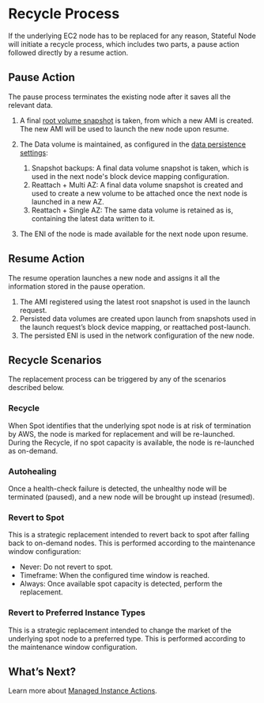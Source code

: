 # Recycle Process

If the underlying EC2 node has to be replaced for any reason, Stateful Node will initiate a recycle process, which includes two parts, a pause action followed directly by a resume action.

## Pause Action

The pause process terminates the existing node after it saves all the relevant data.

1. A final [root volume snapshot](managed-instance/features/root-volume-persistence) is taken, from which a new AMI is created. The new AMI will be used to launch the new node upon resume.
2. The Data volume is maintained, as configured in the [data persistence settings](managed-instance/features/data-volume-persistence):

   1. Snapshot backups: A final data volume snapshot is taken, which is used in the next node's block device mapping configuration.
   2. Reattach + Multi AZ: A final data volume snapshot is created and used to create a new volume to be attached once the next node is launched in a new AZ.
   3. Reattach + Single AZ: The same data volume is retained as is, containing the latest data written to it.

3. The ENI of the node is made available for the next node upon resume.

## Resume Action

The resume operation launches a new node and assigns it all the information stored in the pause operation.

1. The AMI registered using the latest root snapshot is used in the launch request.
2. Persisted data volumes are created upon launch from snapshots used in the launch request’s block device mapping, or reattached post-launch.
3. The persisted ENI is used in the network configuration of the new node.

## Recycle Scenarios

The replacement process can be triggered by any of the scenarios described below.

### Recycle

When Spot identifies that the underlying spot node is at risk of termination by AWS, the node is marked for replacement and will be re-launched. During the Recycle, if no spot capacity is available, the node is re-launched as on-demand.

### Autohealing

Once a health-check failure is detected, the unhealthy node will be terminated (paused), and a new node will be brought up instead (resumed).

### Revert to Spot

This is a strategic replacement intended to revert back to spot after falling back to on-demand nodes. This is performed according to the maintenance window configuration:

- Never: Do not revert to spot.
- Timeframe: When the configured time window is reached.
- Always: Once available spot capacity is detected, perform the replacement.

### Revert to Preferred Instance Types

This is a strategic replacement intended to change the market of the underlying spot node to a preferred type. This is performed according to the maintenance window configuration.

## What’s Next?

Learn more about [Managed Instance Actions](managed-instance/features/managed-instance-actions).
